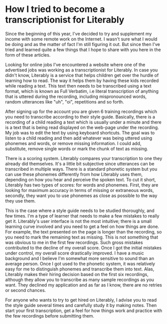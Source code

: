 # How I tried to become a transcriptionist for Literably

Since the beginning of this year, I've decided to try and supplement my income with some remote work on the Internet. I wasn't sure what I would be doing and as the matter of fact I'm still figuring it out. But since then I've tried and learned quite a few things that I hope to share with you here in the form of these articles.

Looking for online jobs I've encountered a website where one of the advertised jobs was working as a transcriptionist for Literably. In case you didn't know, Literably is a service that helps children get over the hurdle of learning how to read. The way it helps them by having these kids recorded while reading a text. This text then needs to be transcribed using a text format, which is known as Full Verbatim, i.e literal transcription of anything that is uttered during the recording, including mispronounced words, random utterances like "uh", "oi", repetitions and so forth.

After signing up for the account you are given 6 training recordings which you need to transcribe according to their style guide. Basically, there is a recording of a child reading a text which is usually under a minute and there is a text that is being read displayed on the web-page under the recording. My job was to edit the text by using keyboard shortcuts. The goal was to listen to a child reading and then add whatever was being uttered using phonemes and words, or remove missing information. I could add, substitute, remove single words or mark the chunk of text as missing.

There is a scoring system. Literably compares your transcription to one they already did themselves. It's a little bit subjective since utterances can be transcribed in multiple ways. There is a standard phonetic system but you can use these phonemes differently from how Literably uses them, depending on how you hear and perceive the spoken text. To cut it short, Literably has two types of scores: for words and phonemes. First, they are looking for maximum accuracy in terms of missing or extraneous words, secondly, they want you to use phonemes as close as possible to the way they use them.

This is the case where a style guide needs to be studied thoroughly, and few times. I'm a type of learner that needs to make a few mistakes to really get it. Literably's user interface is not the most intuitive; there is a small learning curve involved and you need to get a feel on how things are done. For example, the text presented on the page is longer than the recording, so you need to mark the remaining text as missing. This is not something that was obvious to me in the first few recordings. Such gross mistakes contributed to the decline of my overall score. Once I got the initial mistakes under control, my overall score drastically improved. I have a music background and I believe I'm somewhat more sensitive to sound than an average person. Once I got used to the phonetic system, it was relatively easy for me to distinguish phonemes and transcribe them into text. Alas, Literably makes their hiring decision based on the first six recordings, although they allow you to transcribe as many sample recordings as you want. They declined my application and as far as I know, there are no retries or second chances.

For anyone who wants to try to get hired on Literably, I advise you to read the style guide several times and carefully study it by making notes. Then start your first transcription, get a feel for how things work and practice with the few recordings before submitting them.